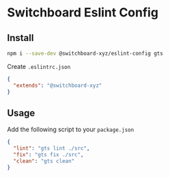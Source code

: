 # Switchboard Eslint Config

## Install

```bash
npm i --save-dev @switchboard-xyz/eslint-config gts
```

Create `.eslintrc.json`

```json
{
  "extends": "@switchboard-xyz"
}
```

## Usage

Add the following script to your `package.json`

```json
{
  "lint": "gts lint ./src",
  "fix": "gts fix ./src",
  "clean": "gts clean"
}
```
